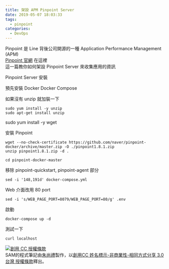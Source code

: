 ```yaml
---
title: 架設 APM Pinpoint Server
date: 2019-05-07 18:03:33
tags:
  - pinpoint
categories:
  - DevOps
---
```



Pinpoint 是 Line 背後公司開源的一種 Application Performance Management (APM)  
[Pinpoint 官網](https://naver.github.io/pinpoint/) 在這裡  
這一篇教你如何架設 Pinpoint Server 來收集應用的資訊  

<!--more-->

Pinpoint Server 安裝

預先安裝
Docker
Docker Compose

如果沒有 unzip 就加裝一下
```
sudo yum install -y unzip
sudo apt-get install unzip
```

sudo yum install -y wget


安裝 Pinpoint
```
wget --no-check-certificate https://github.com/naver/pinpoint-docker/archive/master.zip -O ./pinpoint1.8.1.zip
unzip pinpoint1.8.1.zip -d .

cd pinpoint-docker-master
```

移除 pinpoint-quickstart, pinpoint-agent 部分
```
sed -i '148,191d' docker-compose.yml 
```

Web 介面改用 80 port
```
sed -i 's/WEB_PAGE_PORT=8079/WEB_PAGE_PORT=80/g' .env
```

啟動
```
docker-compose up -d
```

測試一下
```
curl localhost
```

<a rel="license" href="http://creativecommons.org/licenses/by-nc-sa/3.0/tw/"><img alt="創用 CC 授權條款" style="border-width:0" src="https://i.creativecommons.org/l/by-nc-sa/3.0/tw/88x31.png" /></a><br /><span xmlns:dct="http://purl.org/dc/terms/" property="dct:title">SAM的程式筆記</span>由<a xmlns:cc="http://creativecommons.org/ns#" href="https://blog.samchu.dev/" property="cc:attributionName" rel="cc:attributionURL">朱尚禮</a>製作，以<a rel="license" href="http://creativecommons.org/licenses/by-nc-sa/3.0/tw/">創用CC 姓名標示-非商業性-相同方式分享 3.0 台灣 授權條款</a>釋出。